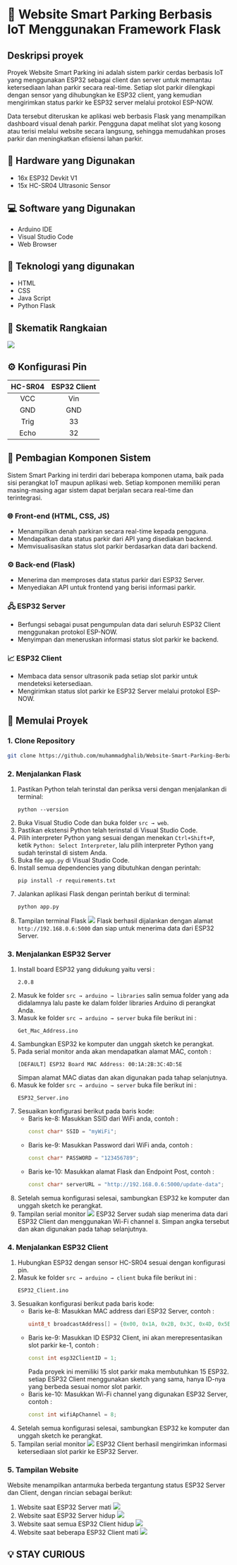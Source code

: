 # 🚗 Website Smart Parking Berbasis IoT Menggunakan Framework Flask

## Deskripsi proyek
Proyek Website Smart Parking ini adalah sistem parkir cerdas berbasis IoT yang menggunakan ESP32 sebagai client dan server untuk memantau ketersediaan lahan parkir secara real-time. Setiap slot parkir dilengkapi dengan sensor yang dihubungkan ke ESP32 client, yang kemudian mengirimkan status parkir ke ESP32 server melalui protokol ESP-NOW.

Data tersebut diteruskan ke aplikasi web berbasis Flask yang menampilkan dashboard visual denah parkir. Pengguna dapat melihat slot yang kosong atau terisi melalui website secara langsung, sehingga memudahkan proses parkir dan meningkatkan efisiensi lahan parkir.

## 🔌 Hardware yang Digunakan
- 16x ESP32 Devkit V1
- 15x HC-SR04 Ultrasonic Sensor
  
## 💻 Software yang Digunakan
- Arduino IDE
- Visual Studio Code
- Web Browser

## 🧩 Teknologi yang digunakan
- HTML
- CSS
- Java Script
- Python Flask

## 📘 Skematik Rangkaian
![](./docs/Schematic.png)

## ⚙️ Konfigurasi Pin
|   HC-SR04  | ESP32 Client |
|:----------:|:------------:|
|    VCC     |      Vin     |
|    GND     |      GND     |
|    Trig    |      33      |
|    Echo    |      32      |

## 🔧 Pembagian Komponen Sistem
Sistem Smart Parking ini terdiri dari beberapa komponen utama, baik pada sisi perangkat IoT maupun aplikasi web. Setiap komponen memiliki peran masing-masing agar sistem dapat berjalan secara real-time dan terintegrasi.

### 🌐 Front-end (HTML, CSS, JS)

- Menampilkan denah parkiran secara real-time kepada pengguna.
- Mendapatkan data status parkir dari API yang disediakan backend.
- Memvisualisasikan status slot parkir berdasarkan data dari backend.

### ⚙️ Back-end (Flask)

- Menerima dan memproses data status parkir dari ESP32 Server.
- Menyediakan API untuk frontend yang berisi informasi parkir.

### 🖧 ESP32 Server

- Berfungsi sebagai pusat pengumpulan data dari seluruh ESP32 Client menggunakan protokol ESP-NOW.
- Menyimpan dan meneruskan informasi status slot parkir ke backend.

### 📈 ESP32 Client

- Membaca data sensor ultrasonik pada setiap slot parkir untuk mendeteksi ketersediaan.
- Mengirimkan status slot parkir ke ESP32 Server melalui protokol ESP-NOW.


## 🚀 Memulai Proyek

### 1. Clone Repository

```bash
git clone https://github.com/muhammadghalib/Website-Smart-Parking-Berbasis-IoT-Menggunakan-Framework-Flask.git
```

### 2. Menjalankan Flask

1. Pastikan Python telah terinstal dan periksa versi dengan menjalankan di terminal:
    ```
    python --version
    ```
2. Buka Visual Studio Code dan buka folder `src → web`.
3. Pastikan ekstensi Python telah terinstal di Visual Studio Code.
4. Pilih interpreter Python yang sesuai dengan menekan `Ctrl+Shift+P`, ketik `Python: Select Interpreter`, lalu pilih interpreter Python yang sudah terinstal di sistem Anda.
5. Buka file `app.py` di Visual Studio Code.
6. Install semua dependencies yang dibutuhkan dengan perintah:
    ```
    pip install -r requirements.txt
    ```
7. Jalankan aplikasi Flask dengan perintah berikut di terminal:
    ```
    python app.py
    ```
8. Tampilan terminal Flask
   ![](./docs/Serial_Monitor_Flask.png)
   Flask berhasil dijalankan dengan alamat `http://192.168.0.6:5000` dan siap untuk menerima data dari ESP32 Server.

### 3. Menjalankan ESP32 Server

1. Install board ESP32 yang didukung yaitu versi :
    ```
    2.0.8
    ```
2. Masuk ke folder `src → arduino → libraries` salin semua folder yang ada didalamnya lalu paste ke dalam folder libraries Arduino di perangkat Anda.
3. Masuk ke folder `src → arduino → server` buka file berikut ini :
    ```
    Get_Mac_Address.ino
    ```
4. Sambungkan ESP32 ke komputer dan unggah sketch ke perangkat.
5. Pada serial monitor anda akan mendapatkan alamat MAC, contoh :
    ```
    [DEFAULT] ESP32 Board MAC Address: 00:1A:2B:3C:4D:5E
    ```
    Simpan alamat MAC diatas dan akan digunakan pada tahap selanjutnya.
6. Masuk ke folder `src → arduino → server` buka file berikut ini :
    ```
    ESP32_Server.ino
    ```
7. Sesuaikan konfigurasi berikut pada baris kode:
    - Baris ke-8: Masukkan SSID dari WiFi anda, contoh :
      ```c++
      const char* SSID = "myWiFi";
      ```
    - Baris ke-9: Masukkan Password dari WiFi anda, contoh :
      ```c++
      const char* PASSWORD = "123456789";
      ```
    - Baris ke-10: Masukkan alamat Flask dan Endpoint Post, contoh :
      ```c++
      const char* serverURL = "http://192.168.0.6:5000/update-data";
      ```
8. Setelah semua konfigurasi selesai, sambungkan ESP32 ke komputer dan unggah sketch ke perangkat.
9. Tampilan serial monitor
    ![](./docs/Serial_Monitor_ESP32_Server.png)
    ESP32 Server sudah siap menerima data dari ESP32 Client dan menggunakan Wi-Fi channel `8`. Simpan angka tersebut dan akan digunakan pada tahap selanjutnya.


### 4. Menjalankan ESP32 Client

1. Hubungkan ESP32 dengan sensor HC-SR04 sesuai dengan konfigurasi pin.
2. Masuk ke folder `src → arduino → client` buka file berikut ini :
    ```
    ESP32_Client.ino
    ```
3. Sesuaikan konfigurasi berikut pada baris kode:
    - Baris ke-8: Masukkan MAC address dari ESP32 Server, contoh :
      ```c++
      uint8_t broadcastAddress[] = {0x00, 0x1A, 0x2B, 0x3C, 0x4D, 0x5E};
      ```
    - Baris ke-9: Masukkan ID ESP32 Client, ini akan merepresentasikan slot parkir ke-1, contoh :
      ```c++
      const int esp32ClientID = 1;
      ```
      Pada proyek ini memiliki 15 slot parkir maka membutuhkan 15 ESP32. setiap ESP32 Client menggunakan sketch yang sama, hanya ID-nya yang berbeda sesuai nomor slot parkir.
    - Baris ke-10: Masukkan Wi-Fi channel yang digunakan ESP32 Server, contoh :
      ```c++
      const int wifiApChannel = 8;
      ```
4. Setelah semua konfigurasi selesai, sambungkan ESP32 ke komputer dan unggah sketch ke perangkat.
5. Tampilan serial monitor
   ![](./docs/Serial_Monitor_ESP32_Client.png)
   ESP32 Client berhasil mengirimkan informasi ketersediaan slot parkir ke ESP32 Server.


### 5. Tampilan Website

Website menampilkan antarmuka berbeda tergantung status ESP32 Server dan Client, dengan rincian sebagai berikut:

1. Website saat ESP32 Server mati
   ![](./docs/ESP32_Server_mati.png)
2. Website saat ESP32 Server hidup
   ![](./docs/ESP32_Server_hidup.png)
3. Website saat semua ESP32 Client hidup
   ![](./docs/Semua_ESP32_Client_Hidup.png)
4. Website saat beberapa ESP32 Client mati
   ![](./docs/Beberapa_ESP32_Client_Mati.png)

## 💡 STAY CURIOUS
